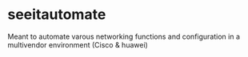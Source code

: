 # seeitautomate
Meant to automate varous networking functions and configuration in a multivendor environment (Cisco & huawei)
